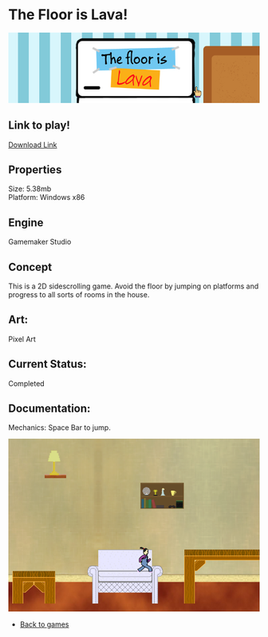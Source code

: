 # The Floor is Lava! 

![FloorIsLavaBanner](/images/floorIsLava/lavaFloor.PNG)

## Link to play!
[Download Link](https://github.com/LauraMariee/GameProject-Floor-is-Lava/releases/latest)

## Properties
Size: 5.38mb<br>
Platform: Windows x86

## Engine 
Gamemaker Studio

## Concept
This is a 2D sidescrolling game. Avoid the floor by jumping on platforms and progress
to all sorts of rooms in the house.   

## Art: 
Pixel Art

## Current Status:
Completed 

## Documentation:
Mechanics: Space Bar to jump. 

![FloorIsLavaBanner](gameplayFIL.PNG)

- [Back to games](games.md)
